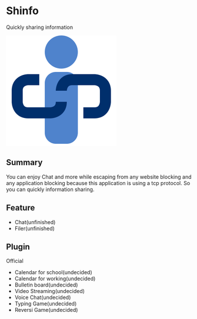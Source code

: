 # Shinfo

Quickly sharing information

![application-icon](https://github.com/Kimu1109/Shinfo/blob/master/Shinfo.png)

## Summary

You can enjoy Chat and more while escaping from any website blocking and any application blocking because this application is using a tcp protocol.
So you can quickly information sharing.

## Feature

- Chat(unfinished)
- Filer(unfinished)

## Plugin

Official

- Calendar for school(undecided)
- Calendar for working(undecided)
- Bulletin board(undecided)
- Video Streaming(undecided)
- Voice Chat(undecided)
- Typing Game(undecided)
- Reversi Game(undecided)
